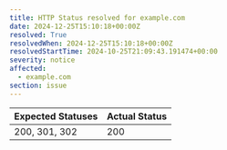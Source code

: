 ```yaml
---
title: HTTP Status resolved for example.com
date: 2024-12-25T15:10:18+00:00Z
resolved: True
resolvedWhen: 2024-12-25T15:10:18+00:00Z
resolvedStartTime: 2024-10-25T21:09:43.191474+00:00
severity: notice
affected:
  - example.com
section: issue
---
```


| Expected Statuses | Actual Status  |
|-------------------|----------------|
| 200, 301, 302 | 200 |
